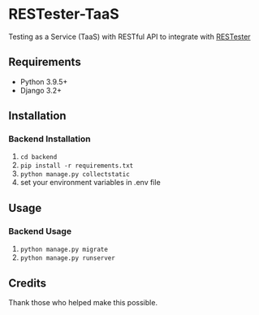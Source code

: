 # RESTester-TaaS

Testing as a Service (TaaS) with RESTful API to integrate with [RESTester](https://github.com/mmohajer9/RESTester)

## Requirements

- Python 3.9.5+
- Django 3.2+

## Installation

### Backend Installation

1. `cd backend`
2. `pip install -r requirements.txt`
3. `python manage.py collectstatic`
4. set your environment variables in .env file

## Usage

### Backend Usage

1. `python manage.py migrate`
2. `python manage.py runserver`

## Credits

Thank those who helped make this possible.
